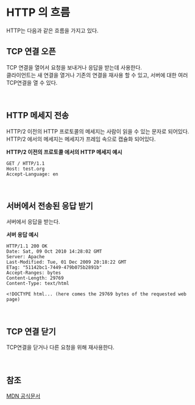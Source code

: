 # HTTP 의 흐름

HTTP는 다음과 같은 흐름을 가지고 있다.

## TCP 연결 오픈

TCP 연결을 열어서 요청을 보내거나 응답을 받는데 사용한다.  
클라이언트는 새 연결을 열거나 기존의 연결을 재사용 할 수 있고, 서버에 대한 여러 TCP연결을 열 수 있다.

<br>

## HTTP 메세지 전송

HTTP/2 이전의 HTTP 프로토콜의 메세지는 사람이 읽을 수 있는 문자로 되어있다. 
HTTP/2 에서의 메세지는 메세지가 프레임 속으로 캡슐화 되어있다.

**HTTP/2 이전의 프로토콜 에서의 HTTP 메세지 예시**

```
GET / HTTP/1.1
Host: test.org
Accept-Language: en
```

<br>

## 서버에서 전송된 응답 받기

서버에서 응답을 받는다.

**서버 응답 예시**

```
HTTP/1.1 200 OK
Date: Sat, 09 Oct 2010 14:28:02 GMT
Server: Apache
Last-Modified: Tue, 01 Dec 2009 20:18:22 GMT
ETag: "51142bc1-7449-479b075b2891b"
Accept-Ranges: bytes
Content-Length: 29769
Content-Type: text/html

<!DOCTYPE html... (here comes the 29769 bytes of the requested web page)
```

<br>

## TCP 연결 닫기

TCP연결을 닫거나 다른 요청을 위해 재사용한다.

<br>

## 참조

[MDN 공식문서](https://developer.mozilla.org/ko/docs/Web/HTTP/Overview)
